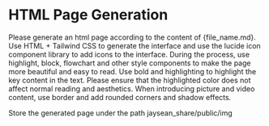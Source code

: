# HTML Page Generation
Please generate an html page according to the content of {file_name.md}. Use HTML + Tailwind CSS to generate the interface and use the lucide icon component library to add icons to the interface. 
During the process, use highlight, block, flowchart and other style components to make the page more beautiful and easy to read. 
Use bold and highlighting to highlight the key content in the text. Please ensure that the highlighted color does not affect normal reading and aesthetics.
When introducing picture and video content, use border and add rounded corners and shadow effects.

Store the generated page under the path jaysean_share/public/img